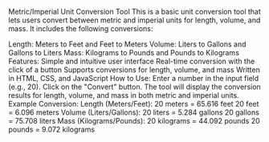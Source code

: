 Metric/Imperial Unit Conversion Tool
This is a basic unit conversion tool that lets users convert between metric and imperial units for length, volume, and mass. It includes the following conversions:

Length: Meters to Feet and Feet to Meters
Volume: Liters to Gallons and Gallons to Liters
Mass: Kilograms to Pounds and Pounds to Kilograms
Features:
Simple and intuitive user interface
Real-time conversion with the click of a button
Supports conversions for length, volume, and mass
Written in HTML, CSS, and JavaScript
How to Use:
Enter a number in the input field (e.g., 20).
Click on the "Convert" button.
The tool will display the conversion results for length, volume, and mass in both metric and imperial units.
Example Conversion:
Length (Meters/Feet):
20 meters = 65.616 feet
20 feet = 6.096 meters
Volume (Liters/Gallons):
20 liters = 5.284 gallons
20 gallons = 75.708 liters
Mass (Kilograms/Pounds):
20 kilograms = 44.092 pounds
20 pounds = 9.072 kilograms